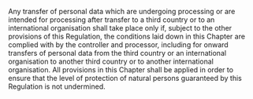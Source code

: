 Any transfer of personal data which are undergoing processing or are intended for processing after transfer to a third country or to an international organisation shall take place only if, subject to the other provisions of this Regulation, the conditions laid down in this Chapter are complied with by the controller and processor, including for onward transfers of personal data from the third country or an international organisation to another third country or to another international organisation. All provisions in this Chapter shall be applied in order to ensure that the level of protection of natural persons guaranteed by this Regulation is not undermined.
